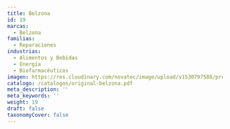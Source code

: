 ```yaml
---
title: Belzona
id: 19
marcas:
  - Belzona
familias:
  - Reparaciones
industrias:
  - Alimentos y Bebidas
  - Energía
  - Biofarmacéuticos
imagen: https://res.cloudinary.com/novatec/image/upload/v1530797588/productos/original-belzona
catalogo: /catalogos/original-belzona.pdf
meta_description: ''
meta_keywords: ''
weight: 19
draft: false
taxonomyCover: false
---
```




